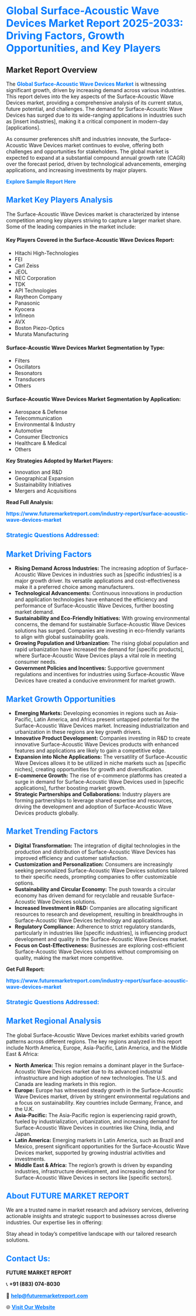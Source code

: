 <h1 style="color: #007BFF;">Global Surface-Acoustic Wave Devices Market Report 2025-2033: Driving Factors, Growth Opportunities, and Key Players</h1>

<section id="overview">
<h2>Market Report Overview</h2>
<p>The <a href="https://www.futuremarketreport.com/industry-report/surface-acoustic-wave-devices-market" style="color: #007BFF; text-decoration: none;"><strong>Global Surface-Acoustic Wave Devices Market</strong></a> is witnessing significant growth, driven by increasing demand across various industries. This report delves into the key aspects of the Surface-Acoustic Wave Devices market, providing a comprehensive analysis of its current status, future potential, and challenges. The demand for Surface-Acoustic Wave Devices has surged due to its wide-ranging applications in industries such as [insert industries], making it a critical component in modern-day [applications].</p>
<p>As consumer preferences shift and industries innovate, the Surface-Acoustic Wave Devices market continues to evolve, offering both challenges and opportunities for stakeholders. The global market is expected to expand at a substantial compound annual growth rate (CAGR) over the forecast period, driven by technological advancements, emerging applications, and increasing investments by major players.</p>
</section>

<section id="overview">
<p><a href="https://www.futuremarketreport.com/request-sample/reportId=42019" style="color: #007BFF; text-decoration: none;"><strong>Explore Sample Report Here</strong></a></p>
</section>

<section id="key-players">
<h2 style="color: #007BFF;">Market Key Players Analysis</h2>
<p>The Surface-Acoustic Wave Devices market is characterized by intense competition among key players striving to capture a larger market share. Some of the leading companies in the market include:</p>
<h4>Key Players Covered in the Surface-Acoustic Wave Devices Report:</h4>
<ul><li>Hitachi High-Technologies</li><li>FEI</li><li>Carl Zeiss</li><li>JEOL</li><li>NEC Corporation</li><li>TDK</li><li>API Technologies</li><li>Raytheon Company</li><li>Panasonic</li><li>Kyocera</li><li>Infineon</li><li>AVX</li><li>Boston Piezo-Optics</li><li>Murata Manufacturing</li></ul>
<h4>Surface-Acoustic Wave Devices Market Segmentation by Type:</h4>
<ul><li>Filters</li><li>Oscillators</li><li>Resonators</li><li>Transducers</li><li>Others</li></ul>

<h4>Surface-Acoustic Wave Devices Market Segmentation by Application:</h4>
<ul><li>Aerospace &amp; Defense</li><li>Telecommunication</li><li>Environmental &amp; Industry</li><li>Automotive</li><li>Consumer Electronics</li><li>Healthcare &amp; Medical</li><li>Others</li></ul>
<p><strong>Key Strategies Adopted by Market Players:</strong></p>
<ul>
<li>Innovation and R&D</li>
<li>Geographical Expansion</li>
<li>Sustainability Initiatives</li>
<li>Mergers and Acquisitions</li>
</ul>
</section>

<section>
<p><strong>Read Full Analysis: </strong></p><a href="https://www.futuremarketreport.com/industry-report/surface-acoustic-wave-devices-market" style="color: #007BFF; text-decoration: none;"><strong>https://www.futuremarketreport.com/industry-report/surface-acoustic-wave-devices-market</strong></a>
<h3 style="color: #007BFF;">Strategic Questions Addressed:</h3>
</section>

<section id="driving-factors">
<h2 style="color: #007BFF;">Market Driving Factors</h2>
<ul>
<li><strong>Rising Demand Across Industries:</strong> The increasing adoption of Surface-Acoustic Wave Devices in industries such as [specific industries] is a major growth driver. Its versatile applications and cost-effectiveness make it a preferred choice among manufacturers.</li>
<li><strong>Technological Advancements:</strong> Continuous innovations in production and application technologies have enhanced the efficiency and performance of Surface-Acoustic Wave Devices, further boosting market demand.</li>
<li><strong>Sustainability and Eco-Friendly Initiatives:</strong> With growing environmental concerns, the demand for sustainable Surface-Acoustic Wave Devices solutions has surged. Companies are investing in eco-friendly variants to align with global sustainability goals.</li>
<li><strong>Growing Population and Urbanization:</strong> The rising global population and rapid urbanization have increased the demand for [specific products], where Surface-Acoustic Wave Devices plays a vital role in meeting consumer needs.</li>
<li><strong>Government Policies and Incentives:</strong> Supportive government regulations and incentives for industries using Surface-Acoustic Wave Devices have created a conducive environment for market growth.</li>
</ul>
</section>

<section id="growth-opportunities">
<h2 style="color: #007BFF;">Market Growth Opportunities</h2>
<ul>
<li><strong>Emerging Markets:</strong> Developing economies in regions such as Asia-Pacific, Latin America, and Africa present untapped potential for the Surface-Acoustic Wave Devices market. Increasing industrialization and urbanization in these regions are key growth drivers.</li>
<li><strong>Innovative Product Development:</strong> Companies investing in R&D to create innovative Surface-Acoustic Wave Devices products with enhanced features and applications are likely to gain a competitive edge.</li>
<li><strong>Expansion into Niche Applications:</strong> The versatility of Surface-Acoustic Wave Devices allows it to be utilized in niche markets such as [specific niches], creating opportunities for growth and diversification.</li>
<li><strong>E-commerce Growth:</strong> The rise of e-commerce platforms has created a surge in demand for Surface-Acoustic Wave Devices used in [specific applications], further boosting market growth.</li>
<li><strong>Strategic Partnerships and Collaborations:</strong> Industry players are forming partnerships to leverage shared expertise and resources, driving the development and adoption of Surface-Acoustic Wave Devices products globally.</li>
</ul>
</section>

<section id="trending-factors">
<h2 style="color: #007BFF;">Market Trending Factors</h2>
<ul>
<li><strong>Digital Transformation:</strong> The integration of digital technologies in the production and distribution of Surface-Acoustic Wave Devices has improved efficiency and customer satisfaction.</li>
<li><strong>Customization and Personalization:</strong> Consumers are increasingly seeking personalized Surface-Acoustic Wave Devices solutions tailored to their specific needs, prompting companies to offer customizable options.</li>
<li><strong>Sustainability and Circular Economy:</strong> The push towards a circular economy has driven demand for recyclable and reusable Surface-Acoustic Wave Devices solutions.</li>
<li><strong>Increased Investment in R&D:</strong> Companies are allocating significant resources to research and development, resulting in breakthroughs in Surface-Acoustic Wave Devices technology and applications.</li>
<li><strong>Regulatory Compliance:</strong> Adherence to strict regulatory standards, particularly in industries like [specific industries], is influencing product development and quality in the Surface-Acoustic Wave Devices market.</li>
<li><strong>Focus on Cost-Effectiveness:</strong> Businesses are exploring cost-efficient Surface-Acoustic Wave Devices solutions without compromising on quality, making the market more competitive.</li>
</ul>
</section>

<section>
<p><strong>Get Full Report: </strong></p><a href="https://www.futuremarketreport.com/industry-report/surface-acoustic-wave-devices-market" style="color: #007BFF; text-decoration: none;"><strong>https://www.futuremarketreport.com/industry-report/surface-acoustic-wave-devices-market</strong></a>
<h3 style="color: #007BFF;">Strategic Questions Addressed:</h3>
</section>


<section id="regional-analysis">
<h2 style="color: #007BFF;">Market Regional Analysis</h2>
<p>The global Surface-Acoustic Wave Devices market exhibits varied growth patterns across different regions. The key regions analyzed in this report include North America, Europe, Asia-Pacific, Latin America, and the Middle East & Africa:</p>
<ul>
<li><strong>North America:</strong> This region remains a dominant player in the Surface-Acoustic Wave Devices market due to its advanced industrial infrastructure and high adoption of new technologies. The U.S. and Canada are leading markets in this region.</li>
<li><strong>Europe:</strong> Europe has witnessed steady growth in the Surface-Acoustic Wave Devices market, driven by stringent environmental regulations and a focus on sustainability. Key countries include Germany, France, and the U.K.</li>
<li><strong>Asia-Pacific:</strong> The Asia-Pacific region is experiencing rapid growth, fueled by industrialization, urbanization, and increasing demand for Surface-Acoustic Wave Devices in countries like China, India, and Japan.</li>
<li><strong>Latin America:</strong> Emerging markets in Latin America, such as Brazil and Mexico, present significant opportunities for the Surface-Acoustic Wave Devices market, supported by growing industrial activities and investments.</li>
<li><strong>Middle East & Africa:</strong> The region’s growth is driven by expanding industries, infrastructure development, and increasing demand for Surface-Acoustic Wave Devices in sectors like [specific sectors].</li>
</ul>
</section>

<footer>
<h2 style="color: #007BFF;">About FUTURE MARKET REPORT</h2>
<p>We are a trusted name in market research and advisory services, delivering actionable insights and strategic support to businesses across diverse industries. Our expertise lies in offering:</p>

<p>Stay ahead in today’s competitive landscape with our tailored research solutions.</p>

<h2 style="color: #007BFF;">Contact Us:</h2>
<p><strong>FUTURE MARKET REPORT</strong></p>
<p>📞 <strong>+91 (883) 074-8030</strong></p>
<p>📧 <strong><a href="mailto:help@futuremarketreport.com" style="color: #007BFF;">help@futuremarketreport.com</a></strong></p>
<p>🌐 <strong><a href="https://www.futuremarketreport.com/" style="color: #007BFF;">Visit Our Website</a></strong></p>
</footer>